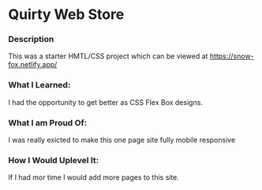 # Quirty Web Store

### Description

This was a starter HMTL/CSS project which can be viewed at https://snow-fox.netlify.app/

### What I Learned:

I had the opportunity to get better as CSS Flex Box designs.

### What I am Proud Of:

I was really exicted to make this one page site fully mobile responsive

### How I Would Uplevel It:

If I had mor time I would add more pages to this site.

